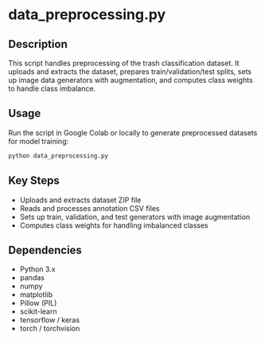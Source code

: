 # data_preprocessing.py

## Description
This script handles preprocessing of the trash classification dataset. It uploads and extracts the dataset, prepares train/validation/test splits, sets up image data generators with augmentation, and computes class weights to handle class imbalance.

## Usage
Run the script in Google Colab or locally to generate preprocessed datasets for model training:
```bash
python data_preprocessing.py
```

## Key Steps
- Uploads and extracts dataset ZIP file
- Reads and processes annotation CSV files
- Sets up train, validation, and test generators with image augmentation
- Computes class weights for handling imbalanced classes

## Dependencies
- Python 3.x
- pandas
- numpy
- matplotlib
- Pillow (PIL)
- scikit-learn
- tensorflow / keras
- torch / torchvision
